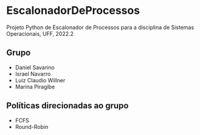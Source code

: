 # EscalonadorDeProcessos
Projeto Python de Escalonador de Processos para a disciplina de Sistemas Operacionais, UFF, 2022.2

## Grupo
* Daniel Savarino
* Israel Navarro
* Luiz Claudio Willner
* Marina Piragibe

## Políticas direcionadas ao grupo
* FCFS
* Round-Robin

